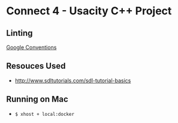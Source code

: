 # Connect 4 - Usacity C++ Project

## Linting

[Google Conventions](https://google.github.io/styleguide/cppguide.html)

## Resouces Used

- http://www.sdltutorials.com/sdl-tutorial-basics


## Running on Mac
- `$ xhost + local:docker`
